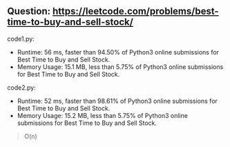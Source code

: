 ## Question: https://leetcode.com/problems/best-time-to-buy-and-sell-stock/

code1.py:
* Runtime: 56 ms, faster than 94.50% of Python3 online submissions for Best Time to Buy and Sell Stock.
* Memory Usage: 15.1 MB, less than 5.75% of Python3 online submissions for Best Time to Buy and Sell Stock.

code2.py:
* Runtime: 52 ms, faster than 98.61% of Python3 online submissions for Best Time to Buy and Sell Stock.
* Memory Usage: 15.2 MB, less than 5.75% of Python3 online submissions for Best Time to Buy and Sell Stock.
> O(n)